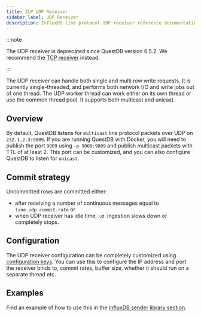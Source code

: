 ```yaml
---
title: ILP UDP Receiver
sidebar_label: UDP Receiver
description: InfluxDB line protocol UDP receiver reference documentation.
---
```


:::note

The UDP receiver is deprecated since QuestDB version 6.5.2.
We recommend the [TCP receiver](/docs/reference/api/ilp/tcp-receiver/) instead.

:::

The UDP receiver can handle both single and multi row write requests. It is
currently single-threaded, and performs both network I/O and write jobs out of
one thread. The UDP worker thread can work either on its own thread or use the
common thread pool. It supports both multicast and unicast.

## Overview

By default, QuestDB listens for `multicast` line protocol packets over UDP on
`232.1.2.3:9009`. If you are running QuestDB with Docker, you will need to
publish the port `9009` using `-p 9009:9009` and publish multicast packets with
TTL of at least 2. This port can be customized, and you can also configure
QuestDB to listen for `unicast`.

## Commit strategy

Uncommitted rows are committed either:

- after receiving a number of continuous messages equal to
  `line.udp.commit.rate` or
- when UDP receiver has idle time, i.e. ingestion slows down or completely
  stops.

## Configuration

The UDP receiver configuration can be completely customized using
[configuration keys](/docs/reference/configuration#udp-specific-settings). You
can use this to configure the IP address and port the receiver binds to, commit
rates, buffer size, whether it should run on a separate thread etc.

## Examples

Find an example of how to use this in the
[InfluxDB sender library section](/docs/reference/api/java-embedded#influxdb-sender-library).
